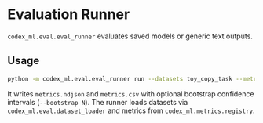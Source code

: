 # Evaluation Runner

`codex_ml.eval.eval_runner` evaluates saved models or generic text outputs.

## Usage

```bash
python -m codex_ml.eval.eval_runner run --datasets toy_copy_task --metrics exact_match,ppl --output_dir runs/eval
```

It writes `metrics.ndjson` and `metrics.csv` with optional bootstrap confidence intervals (`--bootstrap N`). The runner loads datasets via `codex_ml.eval.dataset_loader` and metrics from `codex_ml.metrics.registry`.
